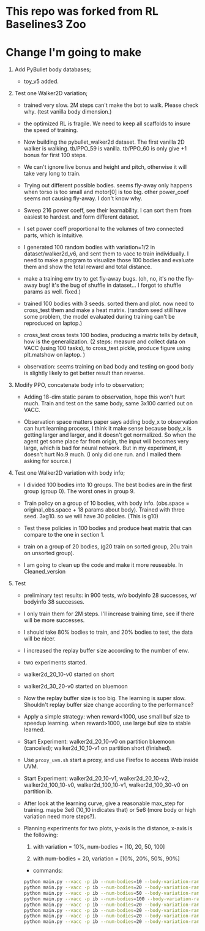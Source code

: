# This repo was forked from RL Baselines3 Zoo

# Change I'm going to make

1. Add PyBullet body databases;

    * toy_v5 added.

2. Test one Walker2D variation;
    
    * trained very slow. 2M steps can't make the bot to walk. Please check why. (test vanilla body dimension.)
    
    * the optimized RL is fragile. We need to keep all scaffolds to insure the speed of training.

    * Now building the pybullet_walker2d dataset. The first vanilla 2D walker is walking. tb/PPO_59 is vanilla.  tb/PPO_60 is only give +1 bonus for first 100 steps. 

    * We can't ignore live bonus and height and pitch, otherwise it will take very long to train.

    * Trying out different possible bodies. seems fly-away only happens when torso is too small and motor[0] is too big. other power_coef seems not causing fly-away. I don't know why.

    * Sweep 216 power coeff, see their learnability. I can sort them from easiest to hardest. and form different dataset.

    * I set power coeff proportional to the volumes of two connected parts, which is intuitive.

    * I generated 100 random bodies with variation=1/2 in dataset/walker2d_v6, and sent them to vacc to train individually. I need to make a program to visualize those 100 bodies and evaluate them and show the total reward and total distance.

    * make a training env try to get fly-away bugs. (oh, no, it's no the fly-away bug! it's the bug of shuffle in dataset... I forgot to shuffle params as well. fixed.)

    * trained 100 bodies with 3 seeds. sorted them and plot. now need to cross_test them and make a heat matrix. (random seed still have some problem, the model evaluated during training can't be reproduced on laptop.)

    * cross_test cross tests 100 bodies, producing a matrix tells by default, how is the generalization. (2 steps: measure and collect data on VACC (using 100 tasks), to cross_test.pickle, produce figure using plt.matshow on laptop. )

    * observation: seems training on bad body and testing on good body is slightly likely to get better result than reverse.
    

3. Modify PPO, concatenate body info to observation;

    * Adding 18-dim static param to observation, hope this won't hurt much. Train and test on the same body, same 3x100 carried out on VACC.

    * Observation space matters paper says adding body_x to observation can hurt learning process, I think it make sense because body_x is getting larger and larger, and it doesn't get normalized. So when the agent get some place far from origin, the input will becomes very large, which is bad for neural network. But in my experiment, it doesn't hurt No.9 much. (I only did one run. and I mailed them asking for source.)

4. Test one Walker2D variation with body info;

    * I divided 100 bodies into 10 groups. The best bodies are in the first group (group 0). The worst ones in group 9.

    * Train policy on a group of 10 bodies, with body info. (obs.space = original_obs.space + 18 params about body). Trained with three seed. 3xg10. so we will have 30 policies. (This is g10)

    * Test these policies in 100 bodies and produce heat matrix that can compare to the one in section 1.

    * train on a group of 20 bodies, (g20 train on sorted group, 20u train on unsorted group).
    
    * I am going to clean up the code and make it more reuseable. In Cleaned_version

5. Test

    * preliminary test results: in 900 tests, w/o bodyinfo 28 successes, w/ bodyinfo 38 successes.

    * I only train them for 2M steps. I'll increase training time, see if there will be more successes.
    
    * I should take 80% bodies to train, and 20% bodies to test, the data will be nicer.

    * I increased the replay buffer size according to the number of env.

    * two experiments started.

    * walker2d_20_10-v0 started on short
    
    * walker2d_30_20-v0 started on bluemoon

    * Now the replay buffer size is too big. The learning is super slow. Shouldn't replay buffer size change according to the performance?

    * Apply a simple strategy: when reward<1000, use small buf size to speedup learning. when reward>1000, use large buf size to stable learned.
    
    * Start Experiment: walker2d_20_10-v0 on partition bluemoon (canceled); walker2d_10_10-v1 on partition short (finished).

    * Use `proxy_uvm.sh` start a proxy, and use Firefox to access Web inside UVM.

    * Start Experiment: walker2d_20_10-v1, walker2d_20_10-v2, walker2d_100_10-v0, walker2d_100_10-v1, walker2d_100_30-v0 on partition ib.

    * After look at the learning curve, give a reasonable max_step for training. maybe 3e6 (10_10 indicates that) or 5e6 (more body or high variation need more steps?).

    * Planning experiments for two plots, y-axis is the distance, x-axis is the following: 

        1. with variation = 10%, num-bodies = [10, 20, 50, 100]

        2. with num-bodies = 20, variation = [10%, 20%, 50%, 90%]

        * commands:

        ```bash
        python main.py --vacc -p ib --num-bodies=10 --body-variation-range=10 --seed-bodies=10 --no-single --n-timesteps=5e6
        python main.py --vacc -p ib --num-bodies=20 --body-variation-range=10 --seed-bodies=10 --no-single --n-timesteps=5e6
        python main.py --vacc -p ib --num-bodies=50 --body-variation-range=10 --seed-bodies=10 --no-single --n-timesteps=5e6
        python main.py --vacc -p ib --num-bodies=100 --body-variation-range=10 --seed-bodies=10 --no-single --n-timesteps=5e6
        python main.py --vacc -p ib --num-bodies=20 --body-variation-range=10 --seed-bodies=10 --no-single --n-timesteps=5e6
        python main.py --vacc -p ib --num-bodies=20 --body-variation-range=20 --seed-bodies=10 --no-single --n-timesteps=5e6
        python main.py --vacc -p ib --num-bodies=20 --body-variation-range=50 --seed-bodies=10 --no-single --n-timesteps=5e6
        python main.py --vacc -p ib --num-bodies=20 --body-variation-range=90 --seed-bodies=10 --no-single --n-timesteps=5e6
        ```
